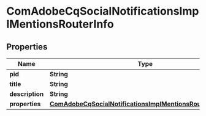 

# ComAdobeCqSocialNotificationsImplMentionsRouterInfo

## Properties

Name | Type | Description | Notes
------------ | ------------- | ------------- | -------------
**pid** | **String** |  |  [optional]
**title** | **String** |  |  [optional]
**description** | **String** |  |  [optional]
**properties** | [**ComAdobeCqSocialNotificationsImplMentionsRouterProperties**](ComAdobeCqSocialNotificationsImplMentionsRouterProperties.md) |  |  [optional]



